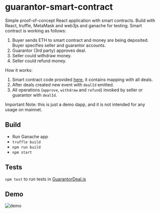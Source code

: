 # guarantor-smart-contract

Simple proof-of-concept React application with smart contracts. Build with React, truffle, MetaMask and web3js and ganache for testing.
Smart contract is working as follows:
1. Buyer sends ETH to smart contract and money are being deposited. Buyer specifies seller and guarantor accounts.
2. Guarantor (3rd party) approves deal.
3. Seller could withdraw money.
4. Seller could refund money.

How it works:
1. Smart contract code provided [here](./contracts/GuarantorDeal.sol), it contains mapping with 
all deals.
2. After deals created new event with ``dealId`` emitted.
3. All operations (``approve``, ``withdraw`` and ``refund``) invoked by seller or guarantor with ``dealId``.

Important Note: this is just a demo dapp, and it is not intended for any usage on mainnet.

## Build

* Run Ganache app
* ``truffle build``
* ``npm run build``
* ``npm start``

## Tests

``npm test`` to run tests in [GuarantorDeal.js](./test/GuarantorDeal.js)

## Demo

![demo](./guarantor_demo.gif)
